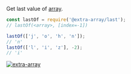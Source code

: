 Get last value of [array].

```javascript
const lastOf = require('@extra-array/last');
// lastOf(<array>, [index=-1])

lastOf(['j', 'o', 'h', 'n']);
// 'n'
lastOf(['l', 'i', 'z'], -2);
// 'i'
```


[![extra-array](https://i.imgur.com/nwyrmkW.jpg)](https://www.npmjs.com/package/extra-array)

[array]: https://developer.mozilla.org/en-US/docs/Web/JavaScript/Guide/Indexed_collections
